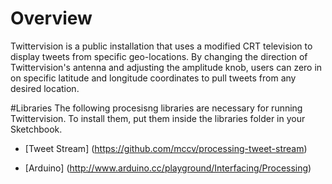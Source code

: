 # Overview
Twittervision is a public installation that uses a modified CRT television to display tweets from specific geo-locations. By changing the direction of Twittervision's antenna and adjusting the amplitude knob, users can zero in on specific latitude and longitude coordinates to pull tweets from any desired location.

#Libraries
The following procesisng libraries are necessary for running Twittervision.  To install them, put them inside the libraries folder in your Sketchbook.

* [Tweet Stream] (https://github.com/mccv/processing-tweet-stream)

* [Arduino] (http://www.arduino.cc/playground/Interfacing/Processing)
